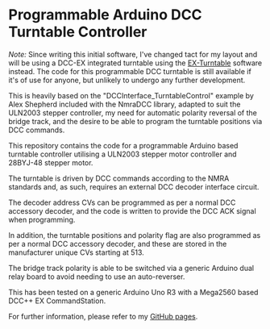 # Programmable Arduino DCC Turntable Controller

*Note:* Since writing this initial software, I've changed tact for my layout and will be using a DCC-EX integrated turntable using the [EX-Turntable](https://dcc-ex.com/ex-turntable/index.html) software instead. The code for this programmable DCC turntable is still available if it's of use for anyone, but unlikely to undergo any further development.

This is heavily based on the "DCCInterface_TurntableControl" example by Alex Shepherd included with the NmraDCC library, adapted to suit the ULN2003 stepper controller, my need for automatic polarity reversal of the bridge track, and the desire to be able to program the turntable positions via DCC commands.

This repository contains the code for a programmable Arduino based turntable controller utilising a ULN2003 stepper motor controller and 28BYJ-48 stepper motor.

The turntable is driven by DCC commands according to the NMRA standards and, as such, requires an external DCC decoder interface circuit.

The decoder address CVs can be programmed as per a normal DCC accessory decoder, and the code is written to provide the DCC ACK signal when programming.

In addition, the turntable positions and polarity flag are also programmed as per a normal DCC accessory decoder, and these are stored in the manufacturer unique CVs starting at 513.

The bridge track polarity is able to be switched via a generic Arduino dual relay board to avoid needing to use an auto-reverser.

This has been tested on a generic Arduino Uno R3 with a Mega2560 based DCC++ EX CommandStation.

For further information, please refer to my [GitHub pages](https://petegsx-projects.github.io/index.html).
